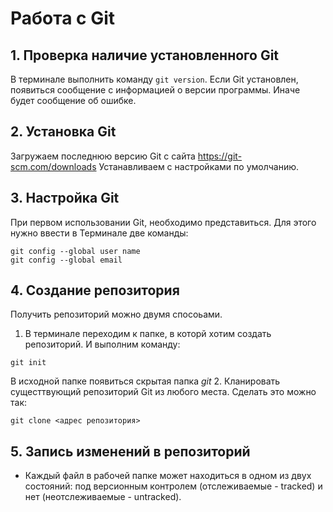 # Работа с Git
## 1. Проверка наличие установленного Git
В терминале выполнить команду `git version`.
Если Git установлен, появиться сообщение с информацией о версии программы. Иначе будет сообщение об ошибке.

## 2. Установка Git
Загружаем последнюю версию Git с сайта https://git-scm.com/downloads
Устанавливаем с настройками по умолчанию.

## 3. Настройка Git
При первом использовании Git, необходимо представиться. Для этого нужно ввести в Терминале две команды:
```
git config --global user name
git config --global email
```
## 4. Создание репозитория
Получить репозиторий можно двумя спосоьами.
1. В терминале переходим к папке, в которй хотим создать репозиторий. И выполним команду:
```
git init
```
В исходной папке появиться скрытая папка _git_
2. Кланировать сущесттвующий репозиторий Git из любого места. Сделать это можно так:
```
git clone <адрес репозитория>
```

## 5. Запись изменений в репозиторий
* Каждый файл в рабочей папке может находиться в одном из двух состояний: под версионным контролем (отслеживаемые - tracked) и нет (неотслеживаемые - untracked). 